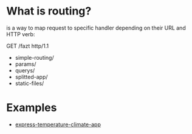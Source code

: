# What is routing?
is a way to map request to specific handler depending on their
URL and HTTP verb:

GET /fazt http/1.1

- simple-routing/
- params/
- querys/
- splitted-app/
- static-files/

# Examples
- [express-temperature-climate-app](https://github.com/FaztTech/express-temperature-climate-app.git)
